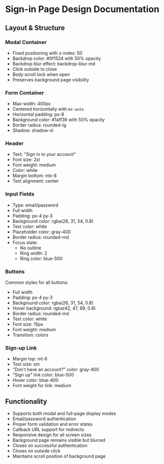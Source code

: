 # Sign-in Page Design Documentation

## Layout & Structure

### Modal Container
- Fixed positioning with z-index: 50
- Backdrop color: #0f1524 with 50% opacity
- Backdrop blur effect: backdrop-blur-md
- Click outside to close
- Body scroll lock when open
- Preserves background page visibility

### Form Container
- Max-width: 400px
- Centered horizontally with `mx-auto`
- Horizontal padding: px-8
- Background color: #1a1f36 with 50% opacity
- Border radius: rounded-lg
- Shadow: shadow-xl

### Header
- Text: "Sign in to your account"
- Font size: 2xl
- Font weight: medium
- Color: white
- Margin bottom: mb-8
- Text alignment: center

### Input Fields
- Type: email/password
- Full width
- Padding: px-4 py-3
- Background color: rgba(26, 31, 54, 0.8)
- Text color: white
- Placeholder color: gray-400
- Border radius: rounded-md
- Focus state: 
  - No outline
  - Ring width: 2
  - Ring color: blue-500

### Buttons
Common styles for all buttons:
- Full width
- Padding: px-4 py-3
- Background color: rgba(26, 31, 54, 0.8)
- Hover background: rgba(42, 47, 69, 0.8)
- Border radius: rounded-md
- Text color: white
- Font size: 15px
- Font weight: medium
- Transition: colors

### Sign-up Link
- Margin top: mt-6
- Text size: sm
- "Don't have an account?" color: gray-400
- "Sign up" link color: blue-500
- Hover color: blue-400
- Font weight for link: medium

## Functionality
- Supports both modal and full-page display modes
- Email/password authentication
- Proper form validation and error states
- Callback URL support for redirects
- Responsive design for all screen sizes
- Background page remains visible but blurred
- Closes on successful authentication
- Closes on outside click
- Maintains scroll position of background page 